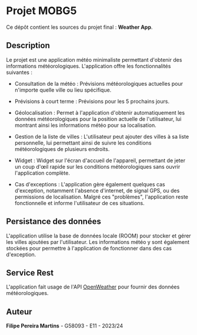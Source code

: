 # Projet MOBG5

Ce dépôt contient les sources du projet final : **Weather App**.

## Description

Le projet est une application météo minimaliste permettant d'obtenir des informations météorologiques. L'application offre les fonctionnalités suivantes :

* Consultation de la météo : Prévisions météorologiques actuelles pour n'importe quelle ville ou lieu spécifique.

* Prévisions à court terme : Prévisions pour les 5 prochains jours.

* Géolocalisation : Permet à l'application d'obtenir automatiquement les données météorologiques pour la position actuelle de l'utilisateur, lui montrant ainsi les informations météo pour sa localisation.

* Gestion de la liste de villes : L'utilisateur peut ajouter des villes à sa liste personnelle, lui permettant ainsi de suivre les conditions météorologiques de plusieurs endroits.

* Widget : Widget sur l'écran d'accueil de l'appareil, permettant de jeter un coup d'œil rapide sur les conditions météorologiques sans ouvrir l'application complète.

* Cas d'exceptions : L'application gère également quelques cas d'exception, notamment l'absence d'internet, de signal GPS, ou des permissions de localisation. Malgré ces "problèmes", l'application reste fonctionnelle et informe l'utilisateur de ces situations.

## Persistance des données

L'application utilise la base de données locale (ROOM) pour stocker et gérer les villes ajoutées par l'utilisateur. Les informations météo y sont également stockées pour permettre à l'application de fonctionner dans des cas d'exception.

## Service Rest

L'application fait usage de l'API [OpenWeather](https://openweathermap.org/api) pour fournir des données météorologiques.


## Auteur

**Filipe Pereira Martins** - G58093 - E11 - 2023/24
